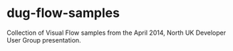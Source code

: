 dug-flow-samples
================

Collection of Visual Flow samples from the April 2014, North UK Developer User Group presentation.
